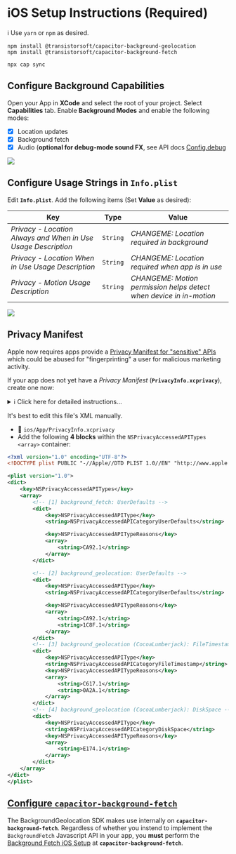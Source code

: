 # iOS Setup Instructions (Required)

:information_source: Use `yarn` or `npm` as desired.

```
npm install @transistorsoft/capacitor-background-geolocation
npm install @transistorsoft/capacitor-background-fetch

npx cap sync
```

## Configure Background Capabilities

Open your App in **XCode** and select the root of your project.  Select **Capabilities** tab.  Enable **Background Modes** and enable the following modes:

- [x] Location updates
- [x] Background fetch
- [x] Audio (**optional for debug-mode sound FX**, see API docs [Config.debug](https://transistorsoft.github.io/capacitor-background-geolocation/interfaces/config.html#debug)

![](https://dl.dropboxusercontent.com/s/a4xieyd0h38xklu/Screenshot%202016-09-22%2008.12.51.png?dl=1)

## Configure Usage Strings in `Info.plist`

Edit **`Info.plist`**.  Add the following items (Set **Value** as desired):

| Key | Type | Value |
|-----|-------|-------------|
| *Privacy - Location Always and When in Use Usage Description* | `String` | *CHANGEME: Location required in background* |
| *Privacy - Location When in Use Usage Description* | `String` | *CHANGEME: Location required when app is in use* |
| *Privacy - Motion Usage Description* | `String` | *CHANGEME: Motion permission helps detect when device in in-motion* |

![](https://dl.dropboxusercontent.com/scl/fi/dh0sen3wxsgp1hox41le0/iOS-permissions-plist.png?rlkey=i3fipjdcpu7p1eez4mapukkpl&dl=1)

## Privacy Manifest

Apple now requires apps provide a [Privacy Manifest for "sensitive" APIs](https://developer.apple.com/documentation/bundleresources/privacy_manifest_files/describing_use_of_required_reason_api?language=objc) which could be abused for "fingerprinting" a user for malicious marketing activity.

If your app does not yet have a *Privacy Manifest* (__`PrivacyInfo.xcprivacy`__), create one now:

<details>
    <summary>ℹ️ Click here for detailed instructions...</summary>

- In XCode, __`File -> New -> File...`__:

![](https://dl.dropboxusercontent.com/scl/fi/n28028i3fbrxd67u491w2/file-new-PrivacyInfo.png?rlkey=sc7s1lyy8fli2c1hz2cfa4cpm&dl=1)

- Be sure to enable your `Targets: [x] YourApp`:

![](https://dl.dropboxusercontent.com/scl/fi/pmbfn5jypvns6r5pyhnui/file-new-PrivacyInfo-targets.png?rlkey=epvjffar23bxgyi9xax9ys40i&dl=1)


</details>


It's best to edit this file's XML manually.
- :open_file_folder: `ios/App/PrivacyInfo.xcprivacy`
- Add the following __4 blocks__ within the `NSPrivacyAccessedAPITypes` `<array>` container:

```xml
<?xml version="1.0" encoding="UTF-8"?>
<!DOCTYPE plist PUBLIC "-//Apple//DTD PLIST 1.0//EN" "http://www.apple.com/DTDs/PropertyList-1.0.dtd">

<plist version="1.0">
<dict>
    <key>NSPrivacyAccessedAPITypes</key>
    <array>
        <!-- [1] background_fetch: UserDefaults -->
        <dict>
            <key>NSPrivacyAccessedAPIType</key>
            <string>NSPrivacyAccessedAPICategoryUserDefaults</string>

            <key>NSPrivacyAccessedAPITypeReasons</key>
            <array>
                <string>CA92.1</string>
            </array>
        </dict>

        <!-- [2] background_geolocation: UserDefaults -->
        <dict>
            <key>NSPrivacyAccessedAPIType</key>
            <string>NSPrivacyAccessedAPICategoryUserDefaults</string>

            <key>NSPrivacyAccessedAPITypeReasons</key>
            <array>
                <string>CA92.1</string>
                <string>1C8F.1</string>
            </array>
        </dict>
        <!-- [3] background_geolocation (CocoaLumberjack): FileTimestamp -->
        <dict>
            <key>NSPrivacyAccessedAPIType</key>
            <string>NSPrivacyAccessedAPICategoryFileTimestamp</string>
            <key>NSPrivacyAccessedAPITypeReasons</key>
            <array>
                <string>C617.1</string>
                <string>0A2A.1</string>
            </array>
        </dict>
        <!-- [4] background_geolocation (CocoaLumberjack): DiskSpace -->
        <dict>
            <key>NSPrivacyAccessedAPIType</key>
            <string>NSPrivacyAccessedAPICategoryDiskSpace</string>
            <key>NSPrivacyAccessedAPITypeReasons</key>
            <array>
                <string>E174.1</string>
            </array>
        </dict>
    </array>
</dict>
</plist>
```

## [Configure `capacitor-background-fetch`](https://github.com/transistorsoft/capacitor-background-fetch/blob/master/help/INSTALL-IOS.md#configure-background-capabilities)

The BackgroundGeolocation SDK makes use internally on __`capacitor-background-fetch`__.  Regardless of whether you instend to implement the `BackgroundFetch` Javascript API in your app, you **must** perform the [Background Fetch iOS Setup](https://github.com/transistorsoft/capacitor-background-fetch/blob/master/help/INSTALL-IOS.md#configure-background-capabilities) at __`capacitor-background-fetch`__.

